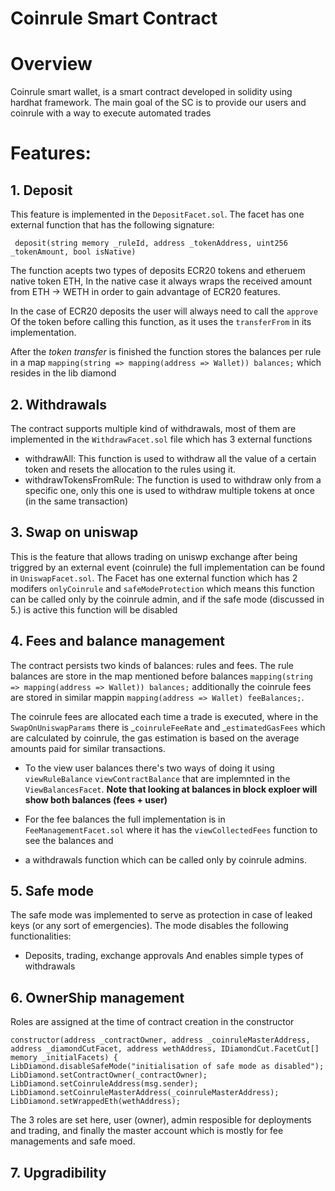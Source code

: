 # Coinrule Smart Contract


# Overview
Coinrule smart wallet, is a smart contract developed in solidity using hardhat framework. The main goal of the SC is to provide our users and coinrule with a way to execute automated trades



# Features:

## 1. Deposit
This feature is implemented in the `DepositFacet.sol`. The facet has one external function that has the following signature:
```
 deposit(string memory _ruleId, address _tokenAddress, uint256 _tokenAmount, bool isNative) 
 ```
The function acepts two types of deposits ECR20 tokens and etheruem native token ETH, In the native case it always wraps the received amount from ETH -> WETH in order 
to gain advantage of ECR20 features.

In the case of ECR20 deposits the user will always need to call the `approve` Of the token before calling this function, as it uses the `transferFrom` in its implementation.

After the _token transfer_ is finished the function stores the balances per rule in a map  `mapping(string => mapping(address => Wallet)) balances;` which resides in the lib diamond

## 2. Withdrawals
The contract supports multiple kind of withdrawals, most of them are implemented in the `WithdrawFacet.sol` file which has 3 external functions
* withdrawAll: This function is used to withdraw all the value of a certain token and resets the allocation to the rules using it.
* withdrawTokensFromRule: The function is used to withdraw only from a specific one, only this one is used to withdraw multiple tokens at once (in the same transaction)
## 3. Swap on uniswap 
This is the feature that allows trading on uniswp exchange after being triggred by an external event (coinrule) 
the full implementation can be found in `UniswapFacet.sol`.
The Facet has one external function which has 2 modifers  `onlyCoinrule` and `safeModeProtection` which means this function can be called only by the coinrule admin, 
and if the safe mode (discussed in 5.) is active this function will be disabled 

## 4. Fees and balance management
The contract persists two kinds of balances: rules and fees.
The rule balances are store in the map mentioned before balances `mapping(string => mapping(address => Wallet)) balances;` additionally the 
coinrule fees are stored in similar mappin `mapping(address => Wallet) feeBalances;`.

The coinrule fees are allocated each time a trade is executed, where in the `SwapOnUniswapParams` there is _`coinruleFeeRate` and  _`estimatedGasFees` 
which are calculated by coinrule, the gas estimation is based on the average amounts paid for similar transactions. 

* To the view user balances there's two ways of doing it using `viewRuleBalance` `viewContractBalance` that are implemnted in the `ViewBalancesFacet`.
**Note that looking at balances in block exploer will show both balances (fees + user)** 

* For the fee balances the full implementation is in `FeeManagementFacet.sol` where it has the `viewCollectedFees` function to see the balances and 
* a withdrawals function which can be called only by coinrule admins. 
 
## 5. Safe mode
The safe mode was implemented to serve as protection in case of leaked keys (or any sort of emergencies). 
The mode disables the following functionalities:
 * Deposits, trading, exchange approvals
And enables simple types of withdrawals
## 6. OwnerShip management
Roles are assigned at the time of contract creation in the constructor
```
constructor(address _contractOwner, address _coinruleMasterAddress, address _diamondCutFacet, address wethAddress, IDiamondCut.FacetCut[] memory _initialFacets) {
LibDiamond.disableSafeMode("initialisation of safe mode as disabled");
LibDiamond.setContractOwner(_contractOwner);
LibDiamond.setCoinruleAddress(msg.sender);
LibDiamond.setCoinruleMasterAddress(_coinruleMasterAddress);
LibDiamond.setWrappedEth(wethAddress);
```

The 3 roles are set here, user (owner), admin resposible for deployments and trading, and finally the master account which is mostly for fee managements and safe moed.
## 7. Upgradibility
